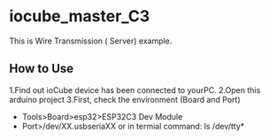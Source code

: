 # iocube_master_C3
This is Wire Transmission ( Server) example. 

## How to Use
1.Find out ioCube device has been connected to yourPC.
2.Open this arduino project
3.First, check the environment (Board and Port)
  * Tools>Board>esp32>ESP32C3 Dev Module
  * Port>/dev/XX.usbseriaXX  or in termial command: ls /dev/tty*
